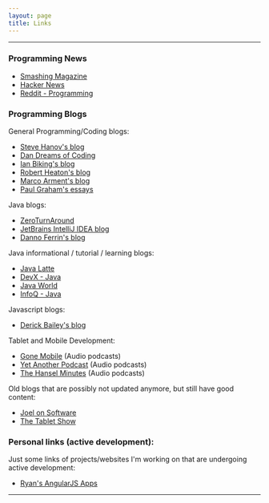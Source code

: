 ```yaml
---
layout: page
title: Links
---
```


<hr />

### Programming News

- [Smashing Magazine](http://www.smashingmagazine.com/)
- [Hacker News](https://news.ycombinator.com/news)
- [Reddit - Programming](http://www.reddit.com/r/programming)


### Programming Blogs

General Programming/Coding blogs:

- [Steve Hanov's blog](http://stevehanov.ca/blog/)
- [Dan Dreams of Coding](http://dandreamsofcoding.com/)
- [Ian Biking's blog](http://www.ianbicking.org/blog/)
- [Robert Heaton's blog](http://robertheaton.com/)
- [Marco Arment's blog](http://www.marco.org/)
- [Paul Graham's essays](http://paulgraham.com/articles.html)

Java blogs:

- [ZeroTurnAround](http://zeroturnaround.com/rebellabs/)
- [JetBrains IntelliJ IDEA blog](http://blog.jetbrains.com/idea/)
- [Danno Ferrin's blog](http://speling.shemnon.com/)

Java informational / tutorial / learning blogs:

- [Java Latte](http://java-latte.blogspot.in/)
- [DevX - Java](http://www.devx.com/Java/)
- [Java World](http://www.javaworld.com/)
- [InfoQ - Java](http://www.infoq.com/java/)

Javascript blogs:

- [Derick Bailey's blog](http://derickbailey.com/)

Tablet and Mobile Development:

- [Gone Mobile](http://gonemobile.io/)  (Audio podcasts)
- [Yet Another Podcast](http://jesseliberty.com/podcast/) (Audio podcasts)
- [The Hansel Minutes](http://hanselminutes.com/) (Audio podcasts)


Old blogs that are possibly not updated anymore, but still have good content:

- [Joel on Software](http://www.joelonsoftware.com/)
- [The Tablet Show](http://thetabletshow.com/archives.aspx)

### Personal links (active development):

Just some links of projects/websites I'm working on that are undergoing active development:

- [Ryan's AngularJS Apps](http://rluu-angular-apps.s3-website-us-east-1.amazonaws.com/)


<hr />
